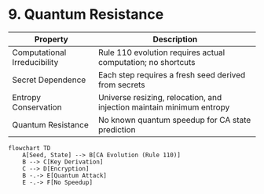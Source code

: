 # 9. Quantum Resistance

| Property                    | Description |
|-----------------------------|-------------|
| Computational Irreducibility| Rule 110 evolution requires actual computation; no shortcuts |
| Secret Dependence           | Each step requires a fresh seed derived from secrets |
| Entropy Conservation        | Universe resizing, relocation, and injection maintain minimum entropy |
| Quantum Resistance          | No known quantum speedup for CA state prediction |

```mermaid
flowchart TD
    A[Seed, State] --> B[CA Evolution (Rule 110)]
    B --> C[Key Derivation]
    C --> D[Encryption]
    B -.-> E[Quantum Attack]
    E -.-> F[No Speedup]
```
